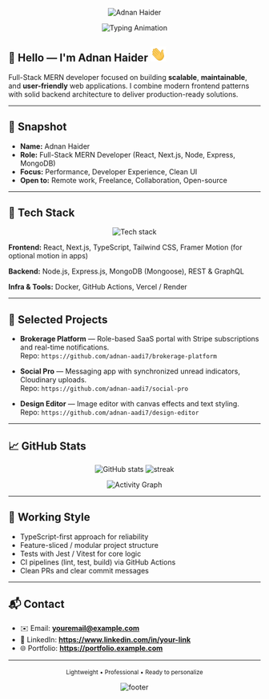 <!--
📌 Static, modern, and lightweight README for Adnan Haider
Instructions:
- Replace <YOUR_GITHUB_USERNAME> with your GitHub username.
- Update contact links (email, LinkedIn, portfolio).
- Save this file as README.md inside a repo named exactly <YOUR_GITHUB_USERNAME> to use as a profile README.
-->

<p align="center">
  <!-- Animated, wavy gradient header -->
  <img src="https://capsule-render.vercel.app/api?type=waving&height=220&section=header&text=Adnan%20Haider&fontSize=44&fontColor=ffffff&color=0:0f172a,100:0ea5e9&desc=Full-Stack%20MERN%20Developer%20%7C%20Modern%20Web&descSize=14&fontAlign=50&descAlign=50" alt="Adnan Haider" />
</p>

<p align="center">
  <!-- Animated typing intro -->
  <img src="https://readme-typing-svg.demolab.com?font=Inter&weight=800&size=26&duration=2200&pause=800&color=FFFFFF&center=true&vCenter=true&multiline=true&repeat=true&width=900&height=130&lines=Building+scalable+%26+delightful+web+experiences;MERN+Stack+%7C+TypeScript+%7C+Clean+Architecture;Performance+%2F+DX+%2F+UI+Polish" alt="Typing Animation" />
</p>


## 👋 Hello — I'm Adnan Haider <img src="https://raw.githubusercontent.com/ABSphreak/ABSphreak/master/gifs/Hi.gif" alt="hi" height="30" />
Full-Stack MERN developer focused on building **scalable**, **maintainable**, and **user-friendly** web applications. I combine modern frontend patterns with solid backend architecture to deliver production-ready solutions.

---

## 🔎 Snapshot
- **Name:** Adnan Haider
- **Role:** Full-Stack MERN Developer (React, Next.js, Node, Express, MongoDB)
- **Focus:** Performance, Developer Experience, Clean UI
- **Open to:** Remote work, Freelance, Collaboration, Open-source

---

## 🧰 Tech Stack
<p align="center">
  <img src="https://skillicons.dev/icons?i=react,nextjs,ts,tailwind,nodejs,express,mongodb,docker,vercel,figma&perline=8" alt="Tech stack"/>
</p>

**Frontend:** React, Next.js, TypeScript, Tailwind CSS, Framer Motion (for optional motion in apps)

**Backend:** Node.js, Express.js, MongoDB (Mongoose), REST & GraphQL

**Infra & Tools:** Docker, GitHub Actions, Vercel / Render

---

## 🚀 Selected Projects
- **Brokerage Platform** — Role-based SaaS portal with Stripe subscriptions and real-time notifications.  
  Repo: `https://github.com/adnan-aadi7/brokerage-platform`

- **Social Pro** — Messaging app with synchronized unread indicators, Cloudinary uploads.  
  Repo: `https://github.com/adnan-aadi7/social-pro`

- **Design Editor** — Image editor with canvas effects and text styling.  
  Repo: `https://github.com/adnan-aadi7/design-editor`

---

## 📈 GitHub Stats
<p align="center">
  <img src="https://github-readme-stats.vercel.app/api?username=adnan-aadi7&show_icons=true&hide_border=true&theme=transparent&title_color=0ea5e9&icon_color=0ea5e9" height="150" alt="GitHub stats" />
  <img src="https://github-readme-streak-stats.herokuapp.com/?user=adnan-aadi7&hide_border=true&ring=0ea5e9&fire=0ea5e9&currStreakLabel=0ea5e9" height="150" alt="streak" />
</p>

<p align="center">
  <!-- Animated contribution graph (SVG refreshes) -->
  <img src="https://github-readme-activity-graph.vercel.app/graph?username=adnan-aadi7&bg_color=0d1117&color=ffffff&line=0ea5e9&point=38bdf8&area=true&hide_border=true" alt="Activity Graph" />
</p>

---

## 🧭 Working Style
- TypeScript-first approach for reliability
- Feature-sliced / modular project structure
- Tests with Jest / Vitest for core logic
- CI pipelines (lint, test, build) via GitHub Actions
- Clean PRs and clear commit messages

---

## 📬 Contact
- ✉️ Email: **youremail@example.com**
- 🔗 LinkedIn: **https://www.linkedin.com/in/your-link**
- 🌐 Portfolio: **https://portfolio.example.com**

---

<p align="center">
  <small>Lightweight • Professional • Ready to personalize</small>
</p>

<p align="center">
  <!-- Animated footer wave -->
  <img src="https://capsule-render.vercel.app/api?type=waving&height=120&section=footer&color=0:0f172a,100:0ea5e9" alt="footer" />
</p>
